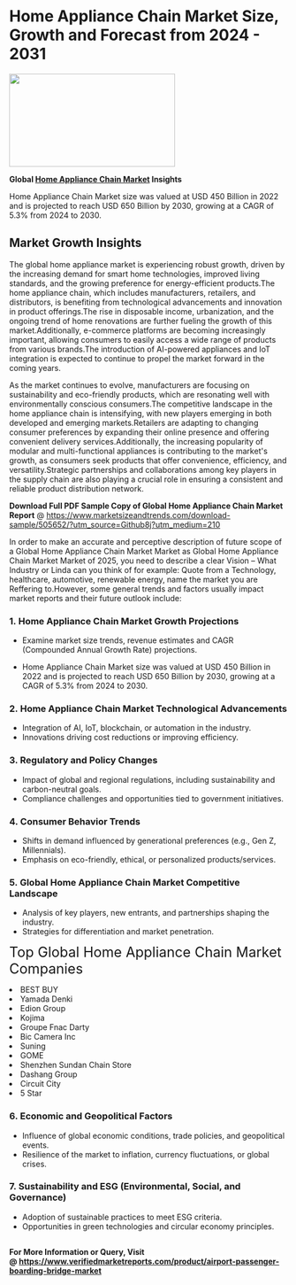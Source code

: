 <H1>Home Appliance Chain Market Size, Growth and Forecast from 2024 - 2031</H1><img class="aligncenter size-medium wp-image-584254" src="https://thirdeyenews.in/wp-content/uploads/2024/09/Global-Market-Research-300x168.jpeg" alt="" width="300" height="168" /><p><strong>Global&nbsp;<a href="https://www.marketsizeandtrends.com/download-sample/505652/?utm_source=Github8j?utm_medium=210">Home Appliance Chain Market</a> Insights</strong></p><p>Home Appliance Chain Market size was valued at USD 450 Billion in 2022 and is projected to reach USD 650 Billion by 2030, growing at a CAGR of 5.3% from 2024 to 2030.</p><p><h2>Market Growth Insights</h2> <p>The global home appliance market is experiencing robust growth, driven by the increasing demand for smart home technologies, improved living standards, and the growing preference for energy-efficient products.The home appliance chain, which includes manufacturers, retailers, and distributors, is benefiting from technological advancements and innovation in product offerings.The rise in disposable income, urbanization, and the ongoing trend of home renovations are further fueling the growth of this market.Additionally, e-commerce platforms are becoming increasingly important, allowing consumers to easily access a wide range of products from various brands.The introduction of AI-powered appliances and IoT integration is expected to continue to propel the market forward in the coming years.</p> <p>As the market continues to evolve, manufacturers are focusing on sustainability and eco-friendly products, which are resonating well with environmentally conscious consumers.The competitive landscape in the home appliance chain is intensifying, with new players emerging in both developed and emerging markets.Retailers are adapting to changing consumer preferences by expanding their online presence and offering convenient delivery services.Additionally, the increasing popularity of modular and multi-functional appliances is contributing to the market's growth, as consumers seek products that offer convenience, efficiency, and versatility.Strategic partnerships and collaborations among key players in the supply chain are also playing a crucial role in ensuring a consistent and reliable product distribution network.</p> <p><span class=""><strong>Download Full PDF Sample Copy of Global Home Appliance Chain Market Report</strong> @ <a href="https://www.marketsizeandtrends.com/download-sample/505652/?utm_source=Github8j?utm_medium=210" target="_blank">https://www.marketsizeandtrends.com/download-sample/505652/?utm_source=Github8j?utm_medium=210</a></span></p><p>In order to make an accurate and perceptive description of future scope of a Global&nbsp;Home Appliance Chain Market Market as Global&nbsp;Home Appliance Chain Market Market of 2025, you need to describe a clear Vision &ndash; What Industry or Linda can you think of for example: Quote from a Technology, healthcare, automotive, renewable energy, name the market you are Reffering to.However, some general trends and factors usually impact market reports and their future outlook include:</p><h3>1.&nbsp;<strong>Home Appliance Chain Market Growth Projections</strong></h3><ul><li>Examine market size trends, revenue estimates and CAGR (Compounded Annual Growth Rate) projections.</li><li><p>Home Appliance Chain Market size was valued at USD 450 Billion in 2022 and is projected to reach USD 650 Billion by 2030, growing at a CAGR of 5.3% from 2024 to 2030.</p></li></ul><h3>2.&nbsp;<strong>Home Appliance Chain Market Technological Advancements</strong></h3><ul><li>Integration of AI, IoT, blockchain, or automation in the industry.</li><li>Innovations driving cost reductions or improving efficiency.</li></ul><h3>3.&nbsp;<strong>Regulatory and Policy Changes</strong></h3><ul><li>Impact of global and regional regulations, including sustainability and carbon-neutral goals.</li><li>Compliance challenges and opportunities tied to government initiatives.</li></ul><h3>4.&nbsp;<strong>Consumer Behavior Trends</strong></h3><ul><li>Shifts in demand influenced by generational preferences (e.g., Gen Z, Millennials).</li><li>Emphasis on eco-friendly, ethical, or personalized products/services.</li></ul><h3>5.&nbsp;<strong>Global Home Appliance Chain Market Competitive Landscape</strong></h3><ul><li>Analysis of key players, new entrants, and partnerships shaping the industry.</li><li>Strategies for differentiation and market penetration.</li></ul><p data-pm-slice="1 1 []"><span style="color: inherit; font-family: inherit; font-size: 25px;">Top Global Home Appliance Chain Market Companies</span></p><div class="" data-test-id=""><p><li>BEST BUY</li><li> Yamada Denki</li><li> Edion Group</li><li> Kojima</li><li> Groupe Fnac Darty</li><li> Bic Camera Inc</li><li> Suning</li><li> GOME</li><li> Shenzhen Sundan Chain Store</li><li> Dashang Group</li><li> Circuit City</li><li> 5 Star</li></p></div><h3>6.&nbsp;<strong>Economic and Geopolitical Factors</strong></h3><ul><li>Influence of global economic conditions, trade policies, and geopolitical events.</li><li>Resilience of the market to inflation, currency fluctuations, or global crises.</li></ul><h3>7.&nbsp;<strong>Sustainability and ESG (Environmental, Social, and Governance)</strong></h3><ul><li>Adoption of sustainable practices to meet ESG criteria.</li><li>Opportunities in green technologies and circular economy principles.</li></ul><h2><strong style="font-size: 14px;">For More Information or Query, Visit @&nbsp;</strong><a style="background-color: #ffffff; font-size: 14px;" href="https://www.marketsizeandtrends.com/report/home-appliance-chain-market/" target="_blank">https://www.verifiedmarketreports.com/product/airport-passenger-boarding-bridge-market</a></h2>